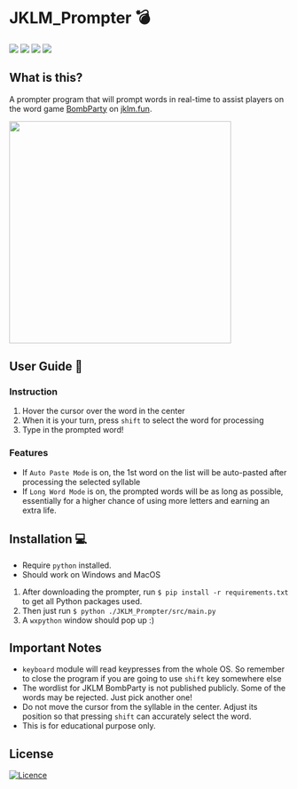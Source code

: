 # JKLM_Prompter 💣
![](https://img.shields.io/badge/pip_install-wxpython-blue)
![](https://img.shields.io/badge/pip_install-keyboard-blue)
![](https://img.shields.io/badge/pip_install-PyAutoGUI-blue)
![](https://img.shields.io/badge/pip_install-pyperclip-blue)

## What is this?
A prompter program that will prompt words in real-time to assist players on the word game <ins>BombParty</ins> on [jklm.fun](jklm.fun).

<img src="https://miro.medium.com/v2/resize:fit:1400/1*xoD1tB9c7UQhfCb9YW7y7g.png" width="400"/>

## User Guide 📖
### Instruction
1. Hover the cursor over the word in the center
2. When it is your turn, press `shift` to select the word for processing
3. Type in the prompted word!

### Features
- If `Auto Paste Mode` is on, the 1st word on the list will be auto-pasted after processing the selected syllable
- If `Long Word Mode` is on, the prompted words will be as long as possible, essentially for a higher chance of using more letters and earning an extra life.

## Installation 💻
- Require `python` installed.
- Should work on Windows and MacOS

1. After downloading the prompter, run `$ pip install -r requirements.txt` to get all Python packages used.
2. Then just run `$ python ./JKLM_Prompter/src/main.py`
3. A `wxpython` window should pop up :)

## Important Notes
- `keyboard` module will read keypresses from the whole OS. So remember to close the program if you are going to use `shift` key somewhere else
- The wordlist for JKLM BombParty is not published publicly. Some of the words may be rejected. Just pick another one!
- Do not move the cursor from the syllable in the center. Adjust its position so that pressing `shift` can accurately select the word.
- This is for educational purpose only.

## License
[![Licence](https://img.shields.io/github/license/Ileriayo/markdown-badges?style=for-the-badge)](./LICENSE)
